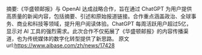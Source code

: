摘要:《华盛顿邮报》与 OpenAI 达成战略合作，旨在通过 ChatGPT 为用户提供高质量的新闻内容，包括摘要、引述和原始报道链接。合作重点涵盖政治、全球事务、商业和科技等领域，提升用户阅读体验。ChatGPT 每周活跃用户超过5亿，显示对 AI 工具的强烈需求。此次合作不仅拓展了《华盛顿邮报》的内容传播渠道，也为传统媒体的数字化转型提供了新思路。
原文url:https://www.aibase.com/zh/news/17428